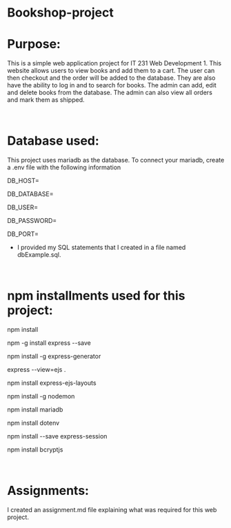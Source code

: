 # Bookshop-project

# Purpose:

This is a simple web application project for IT 231 Web Development 1. This website allows users to view books and add them to a cart. The user can then checkout and the order will be added to the database. They are also have the ability to log in and to search for books. The admin can add, edit and delete books from the database. The admin can also view all orders and mark them as shipped. 

<br>

# Database used: 
This project uses mariadb as the database. To connect your mariadb, create a .env file with the following information

DB_HOST=

DB_DATABASE=

DB_USER=

DB_PASSWORD=

DB_PORT=    
   


- I provided my SQL statements that I created in a file named dbExample.sql.

<br>

# npm installments used for this project:

npm install

npm -g install express --save

npm install -g express-generator

express --view=ejs .

npm install express-ejs-layouts

npm install -g nodemon

npm install mariadb

npm install dotenv

npm install --save express-session

npm install bcryptjs

<br>

# Assignments:

I created an assignment.md file explaining what was required for this web project.


